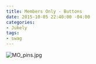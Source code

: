 ```yaml
---
title: Members Only - Buttons
date: 2015-10-05 22:40:00 -04:00
categories:
- Jukely
tags:
- swag
---
```


![MO_pins.jpg](/uploads/MO_pins.jpg)